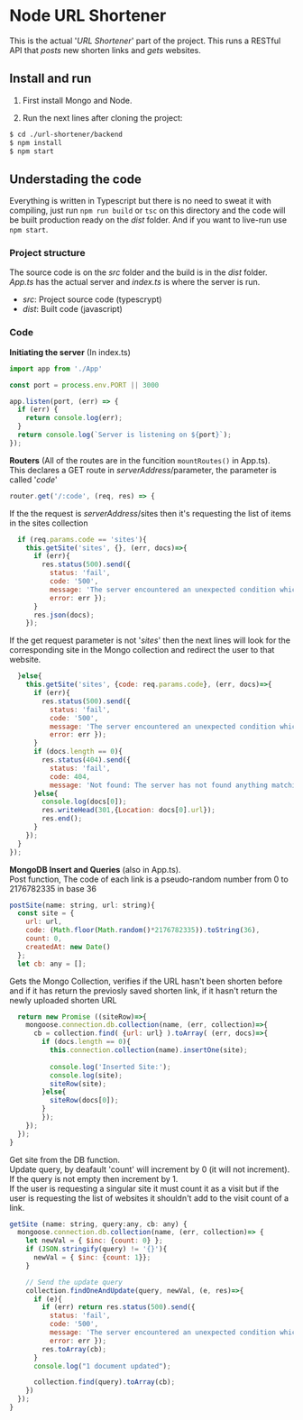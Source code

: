 # Node URL Shortener
This is the actual '*URL Shortener*' part of the project. This runs a RESTful API that *posts* new shorten links and *gets* websites.

## Install and run
1. First install Mongo and Node.

2. Run the next lines after cloning the project:
```bash
$ cd ./url-shortener/backend
$ npm install
$ npm start
```

## Understading the code
Everything is written in Typescript but there is no need to sweat it with compiling, just run `npm run build` or `tsc` on this directory and the code will be built production ready on the *dist* folder. And if you want to live-run use `npm start`.

### Project structure
The source code is on the *src* folder and the build is in the *dist* folder. *App.ts* has the actual server and *index.ts* is where the server is run.

* *src*: Project source code (typescrypt)
* *dist*: Built code (javascript)

### Code
**Initiating the server** (In index.ts)

```javascript
import app from './App'

const port = process.env.PORT || 3000

app.listen(port, (err) => {
  if (err) {
    return console.log(err);
  }
  return console.log(`Server is listening on ${port}`);
});
```

**Routers** 
(All of the routes are in the funcition `mountRoutes()` in App.ts).  
This declares a GET route in *serverAddress*/parameter, the parameter is called '*code*'

```javascript
router.get('/:code', (req, res) => {
``` 
If the the request is *serverAddress*/sites then it's requesting the list of items in the sites collection
```javascript  
  if (req.params.code == 'sites'){
    this.getSite('sites', {}, (err, docs)=>{
      if (err){
        res.status(500).send({ 
          status: 'fail', 
          code: '500', 
          message: 'The server encountered an unexpected condition which prevented it from fulfilling the request.', 
          error: err });
      }
      res.json(docs);
    });
```
If the get request parameter is not '*sites*' then the next lines will look for the corresponding site in the Mongo collection and redirect the user to that website.
```javascript
  }else{
    this.getSite('sites', {code: req.params.code}, (err, docs)=>{
      if (err){
        res.status(500).send({ 
          status: 'fail', 
          code: '500', 
          message: 'The server encountered an unexpected condition which prevented it from fulfilling the request.', 
          error: err });
      }
      if (docs.length == 0){
        res.status(404).send({
          status: 'fail', 
          code: 404, 
          message: 'Not found: The server has not found anything matching the Request-URI.'})
      }else{
        console.log(docs[0]);
        res.writeHead(301,{Location: docs[0].url});
        res.end();
      }
    });
  }    
});
```

**MongoDB Insert and Queries** (also in App.ts).  
Post function, The code of each link is a pseudo-random number from 0 to 2176782335 in base 36
```javascript
postSite(name: string, url: string){
  const site = {
    url: url,
    code: (Math.floor(Math.random()*2176782335)).toString(36),
    count: 0,
    createdAt: new Date()
  };
  let cb: any = [];
```
Gets the Mongo Collection, verifies if the URL hasn't been shorten before and if it has return the previosly saved shorten link, if it hasn't return the newly uploaded shorten URL
```javascript
  return new Promise ((siteRow)=>{    
    mongoose.connection.db.collection(name, (err, collection)=>{        
      cb = collection.find( {url: url} ).toArray( (err, docs)=>{        
        if (docs.length == 0){
          this.connection.collection(name).insertOne(site);
    
          console.log('Inserted Site:');
          console.log(site);
          siteRow(site);
        }else{
          siteRow(docs[0]);
        }
        });
    });
  });
}
```
Get site from the DB function.  
Update query, by deafault 'count' will increment by 0 (it will not increment). If the query is not empty then increment by 1.  
If the user is requesting a singular site it must count it as a visit but if the user is requesting the list of websites it shouldn't add to the visit count of a link.
```javascript
getSite (name: string, query:any, cb: any) {
  mongoose.connection.db.collection(name, (err, collection)=> {    
    let newVal = { $inc: {count: 0} };
    if (JSON.stringify(query) != '{}'){
      newVal = { $inc: {count: 1}};
    }

    // Send the update query
    collection.findOneAndUpdate(query, newVal, (e, res)=>{
      if (e){
        if (err) return res.status(500).send({ 
          status: 'fail', 
          code: '500', 
          message: 'The server encountered an unexpected condition which prevented it from fulfilling the request.', 
          error: err });
        res.toArray(cb);
      }
      console.log("1 document updated");

      collection.find(query).toArray(cb);
    })
  });    
}
```